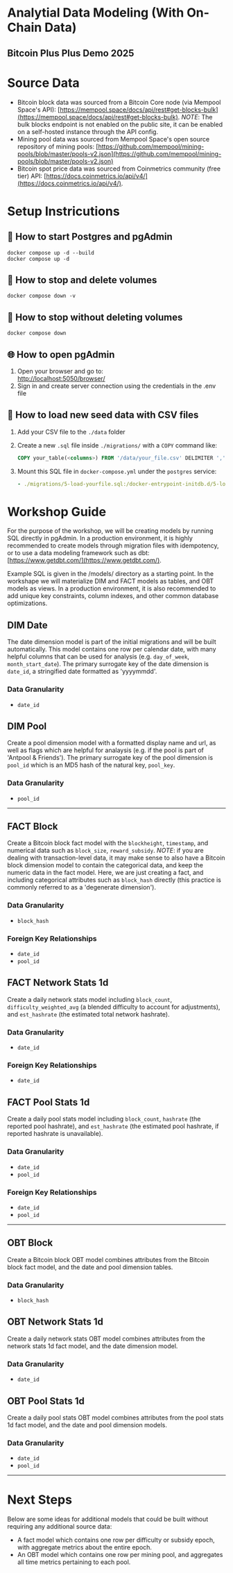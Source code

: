 # Analytial Data Modeling (With On-Chain Data)

## Bitcoin Plus Plus Demo 2025

# Source Data
- Bitcoin block data was sourced from a Bitcoin Core node (via Mempool Space's API): [https://mempool.space/docs/api/rest#get-blocks-bulk](https://mempool.space/docs/api/rest#get-blocks-bulk). *NOTE*: The bulk blocks endpoint is not enabled on the public site, it can be enabled on a self-hosted instance through the API config.
- Mining pool data was sourced from Mempool Space's open source repository of mining pools: [https://github.com/mempool/mining-pools/blob/master/pools-v2.json](https://github.com/mempool/mining-pools/blob/master/pools-v2.json)
- Bitcoin spot price data was sourced from Coinmetrics community (free tier) API: [https://docs.coinmetrics.io/api/v4/](https://docs.coinmetrics.io/api/v4/).

# Setup Instricutions

## 🚀 How to start Postgres and pgAdmin
```
docker compose up -d --build
docker compose up -d
```

## 🛑 How to stop and delete volumes
```
docker compose down -v
```

## 🛑 How to stop without deleting volumes
```
docker compose down
```

## 🌐 How to open pgAdmin
1. Open your browser and go to:  
[http://localhost:5050/browser/](http://localhost:5050/browser/)
2. Sign in and create server connection using the credentials in the .env file

## 📁 How to load new seed data with CSV files
1. Add your CSV file to the `./data` folder
2. Create a new `.sql` file inside `./migrations/` with a `COPY` command like:

   ```sql
   COPY your_table(<columns>) FROM '/data/your_file.csv' DELIMITER ',' CSV HEADER;
   ```

3. Mount this SQL file in `docker-compose.yml` under the `postgres` service:
   ```yaml
   - ./migrations/5-load-yourfile.sql:/docker-entrypoint-initdb.d/5-load-yourfile.sql
   ```

# Workshop Guide
For the purpose of the workshop, we will be creating models by running SQL directly in pgAdmin. In a production environment, it is highly recommended to create models through migration files with idempotency, or to use a data modeling framework such as dbt: [https://www.getdbt.com/](https://www.getdbt.com/).

Example SQL is given in the /models/ directory as a starting point. In the workshape we will materialize DIM and FACT models as tables, and OBT models as views. In a production environment, it is also recommended to add unique key constraints, column indexes, and other common database optimizations.

## DIM Date
The date dimension model is part of the initial migrations and will be built automatically. This model contains one row per calendar date, with many helpful columns that can be used for analysis (e.g. `day_of_week`, `month_start_date`). The primary surrogate key of the date dimension is `date_id`, a stringified date formatted as 'yyyymmdd'.

### Data Granularity
- `date_id`

## DIM Pool
Create a pool dimension model with a formatted display name and url, as well as flags which are helpful for analaysis (e.g. if the pool is part of 'Antpool & Friends'). The primary surrogate key of the pool dimension is `pool_id` which is an MD5 hash of the natural key, `pool_key`.

### Data Granularity
- `pool_id`

---

## FACT Block
Create a Bitcoin block fact model with the `blockheight`, `timestamp`, and numerical data such as `block_size`, `reward_subsidy`. *NOTE*: if you are dealing with transaction-level data, it may make sense to also have a Bitcoin block dimension model to contain the categorical data, and keep the numeric data in the fact model. Here, we are just creating a fact, and including categorical attributes such as `block_hash` directly (this practice is commonly referred to as a 'degenerate dimension').

### Data Granularity
- `block_hash`

### Foreign Key Relationships
- `date_id`
- `pool_id`

## FACT Network Stats 1d
Create a daily network stats model including `block_count`, `difficulty_weighted_avg` (a blended difficulty to account for adjustments), and `est_hashrate` (the estimated total network hashrate).

### Data Granularity
- `date_id`

### Foreign Key Relationships
- `date_id`

## FACT Pool Stats 1d
Create a daily pool stats model including `block_count`, `hashrate` (the reported pool hashrate), and `est_hashrate` (the estimated pool hashrate, if reported hashrate is unavailable).

### Data Granularity
- `date_id`
- `pool_id`

### Foreign Key Relationships
- `date_id`
- `pool_id`

---

## OBT Block
Create a Bitcoin block OBT model combines attributes from the Bitcoin block fact model, and the date and pool dimension tables.

### Data Granularity
- `block_hash`

## OBT Network Stats 1d
Create a daily network stats OBT model combines attributes from the network stats 1d fact model, and the date dimension model.

### Data Granularity
- `date_id`

## OBT Pool Stats 1d
Create a daily pool stats OBT model combines attributes from the pool stats 1d fact model, and the date and pool dimension models.

### Data Granularity
- `date_id`
- `pool_id`

---

# Next Steps
Below are some ideas for additional models that could be built without requiring any additional source data:
- A fact model which contains one row per difficulty or subsidy epoch, with aggregate metrics about the entire epoch.
- An OBT model which contains one row per mining pool, and aggregates all time metrics pertaining to each pool.
